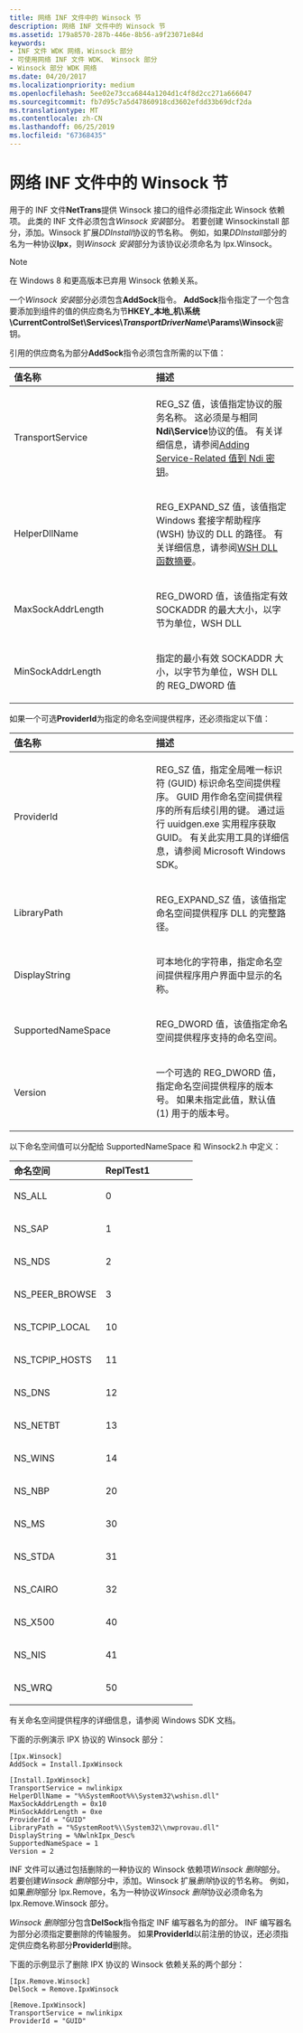 ```yaml
---
title: 网络 INF 文件中的 Winsock 节
description: 网络 INF 文件中的 Winsock 节
ms.assetid: 179a8570-287b-446e-8b56-a9f23071e84d
keywords:
- INF 文件 WDK 网络，Winsock 部分
- 可使用网络 INF 文件 WDK、 Winsock 部分
- Winsock 部分 WDK 网络
ms.date: 04/20/2017
ms.localizationpriority: medium
ms.openlocfilehash: 5ee02e73cca6844a1204d1c4f8d2cc271a666047
ms.sourcegitcommit: fb7d95c7a5d47860918cd3602efdd33b69dcf2da
ms.translationtype: MT
ms.contentlocale: zh-CN
ms.lasthandoff: 06/25/2019
ms.locfileid: "67368435"
---
```

# <a name="winsock-sections-in-a-network-inf-file"></a>网络 INF 文件中的 Winsock 节




用于的 INF 文件**NetTrans**提供 Winsock 接口的组件必须指定此 Winsock 依赖项。 此类的 INF 文件必须包含*Winsock 安装*部分。 若要创建 Winsockinstall 部分，添加。Winsock 扩展*DDInstall*协议的节名称。 例如，如果*DDInstall*部分的名为一种协议**Ipx**，则*Winsock 安装*部分为该协议必须命名为 Ipx.Winsock。

> [!NOTE] 
> 在 Windows 8 和更高版本已弃用 Winsock 依赖关系。


一个*Winsock 安装*部分必须包含**AddSock**指令。 **AddSock**指令指定了一个包含要添加到组件的值的供应商名为节**HKEY\_本地\_机\\系统\\CurrentControlSet\\Services\\*TransportDriverName*\\Params\\Winsock**密钥。

引用的供应商名为部分**AddSock**指令必须包含所需的以下值：

<table>
<colgroup>
<col width="50%" />
<col width="50%" />
</colgroup>
<thead>
<tr class="header">
<th align="left">值名称</th>
<th align="left">描述</th>
</tr>
</thead>
<tbody>
<tr class="odd">
<td align="left"><p>TransportService</p></td>
<td align="left"><p>REG_SZ 值，该值指定协议的服务名称。 这必须是与相同<strong>Ndi\Service</strong>协议的值。 有关详细信息，请参阅<a href="adding-service-related-values-to-the-ndi-key.md" data-raw-source="[Adding Service-Related Values to the Ndi Key](adding-service-related-values-to-the-ndi-key.md)">Adding Service-Related 值到 Ndi 密钥</a>。</p></td>
</tr>
<tr class="even">
<td align="left"><p>HelperDllName</p></td>
<td align="left"><p>REG_EXPAND_SZ 值，该值指定 Windows 套接字帮助程序 (WSH) 协议的 DLL 的路径。 有关详细信息，请参阅<a href="https://docs.microsoft.com/previous-versions/windows/hardware/network/ff566260(v=vs.85)" data-raw-source="[WSH DLL Function Summary](https://docs.microsoft.com/previous-versions/windows/hardware/network/ff566260(v=vs.85))">WSH DLL 函数摘要</a>。</p></td>
</tr>
<tr class="odd">
<td align="left"><p>MaxSockAddrLength</p></td>
<td align="left"><p>REG_DWORD 值，该值指定有效 SOCKADDR 的最大大小，以字节为单位，WSH DLL</p></td>
</tr>
<tr class="even">
<td align="left"><p>MinSockAddrLength</p></td>
<td align="left"><p>指定的最小有效 SOCKADDR 大小，以字节为单位，WSH DLL 的 REG_DWORD 值</p></td>
</tr>
</tbody>
</table>

 

如果一个可选**ProviderId**为指定的命名空间提供程序，还必须指定以下值：

<table>
<colgroup>
<col width="50%" />
<col width="50%" />
</colgroup>
<thead>
<tr class="header">
<th align="left">值名称</th>
<th align="left">描述</th>
</tr>
</thead>
<tbody>
<tr class="odd">
<td align="left"><p>ProviderId</p></td>
<td align="left"><p>REG_SZ 值，指定全局唯一标识符 (GUID) 标识命名空间提供程序。 GUID 用作命名空间提供程序的所有后续引用的键。 通过运行 uuidgen.exe 实用程序获取 GUID。 有关此实用工具的详细信息，请参阅 Microsoft Windows SDK。</p></td>
</tr>
<tr class="even">
<td align="left"><p>LibraryPath</p></td>
<td align="left"><p>REG_EXPAND_SZ 值，该值指定命名空间提供程序 DLL 的完整路径。</p></td>
</tr>
<tr class="odd">
<td align="left"><p>DisplayString</p></td>
<td align="left"><p>可本地化的字符串，指定命名空间提供程序用户界面中显示的名称。</p></td>
</tr>
<tr class="even">
<td align="left"><p>SupportedNameSpace</p></td>
<td align="left"><p>REG_DWORD 值，该值指定命名空间提供程序支持的命名空间。</p></td>
</tr>
<tr class="odd">
<td align="left"><p>Version</p></td>
<td align="left"><p>一个可选的 REG_DWORD 值，指定命名空间提供程序的版本号。 如果未指定此值，默认值 (1) 用于的版本号。</p></td>
</tr>
</tbody>
</table>

 

以下命名空间值可以分配给 SupportedNameSpace 和 Winsock2.h 中定义：

<table>
<colgroup>
<col width="50%" />
<col width="50%" />
</colgroup>
<thead>
<tr class="header">
<th align="left">命名空间</th>
<th align="left">ReplTest1</th>
</tr>
</thead>
<tbody>
<tr class="odd">
<td align="left"><p>NS_ALL</p></td>
<td align="left"><p>0</p></td>
</tr>
<tr class="even">
<td align="left"><p>NS_SAP</p></td>
<td align="left"><p>1</p></td>
</tr>
<tr class="odd">
<td align="left"><p>NS_NDS</p></td>
<td align="left"><p>2</p></td>
</tr>
<tr class="even">
<td align="left"><p>NS_PEER_BROWSE</p></td>
<td align="left"><p>3</p></td>
</tr>
<tr class="odd">
<td align="left"><p>NS_TCPIP_LOCAL</p></td>
<td align="left"><p>10</p></td>
</tr>
<tr class="even">
<td align="left"><p>NS_TCPIP_HOSTS</p></td>
<td align="left"><p>11</p></td>
</tr>
<tr class="odd">
<td align="left"><p>NS_DNS</p></td>
<td align="left"><p>12</p></td>
</tr>
<tr class="even">
<td align="left"><p>NS_NETBT</p></td>
<td align="left"><p>13</p></td>
</tr>
<tr class="odd">
<td align="left"><p>NS_WINS</p></td>
<td align="left"><p>14</p></td>
</tr>
<tr class="even">
<td align="left"><p>NS_NBP</p></td>
<td align="left"><p>20</p></td>
</tr>
<tr class="odd">
<td align="left"><p>NS_MS</p></td>
<td align="left"><p>30</p></td>
</tr>
<tr class="even">
<td align="left"><p>NS_STDA</p></td>
<td align="left"><p>31</p></td>
</tr>
<tr class="odd">
<td align="left"><p>NS_CAIRO</p></td>
<td align="left"><p>32</p></td>
</tr>
<tr class="even">
<td align="left"><p>NS_X500</p></td>
<td align="left"><p>40</p></td>
</tr>
<tr class="odd">
<td align="left"><p>NS_NIS</p></td>
<td align="left"><p>41</p></td>
</tr>
<tr class="even">
<td align="left"><p>NS_WRQ</p></td>
<td align="left"><p>50</p></td>
</tr>
</tbody>
</table>

 

有关命名空间提供程序的详细信息，请参阅 Windows SDK 文档。

下面的示例演示 IPX 协议的 Winsock 部分：

```INF
[Ipx.Winsock]
AddSock = Install.IpxWinsock
 
[Install.IpxWinsock]
TransportService = nwlinkipx
HelperDllName = "%%SystemRoot%%\System32\wshisn.dll"
MaxSockAddrLength = 0x10
MinSockAddrLength = 0xe
ProviderId = "GUID"
LibraryPath = "%SystemRoot%\\System32\\nwprovau.dll"
DisplayString = %NwlnkIpx_Desc%
SupportedNameSpace = 1
Version = 2
```

INF 文件可以通过包括删除的一种协议的 Winsock 依赖项*Winsock 删除*部分。 若要创建*Winsock 删除*部分中，添加。Winsock 扩展*删除*协议的节名称。 例如，如果*删除*部分 Ipx.Remove，名为一种协议*Winsock 删除*协议必须命名为 Ipx.Remove.Winsock 部分。

*Winsock 删除*部分包含**DelSock**指令指定 INF 编写器名为的部分。 INF 编写器名为部分必须指定要删除的传输服务。 如果**ProviderId**以前注册的协议，还必须指定供应商名称部分**ProviderId**删除。

下面的示例显示了删除 IPX 协议的 Winsock 依赖关系的两个部分：

```INF
[Ipx.Remove.Winsock]
DelSock = Remove.IpxWinsock
 
[Remove.IpxWinsock]
TransportService = nwlinkipx
ProviderId = "GUID"
```

 

 





